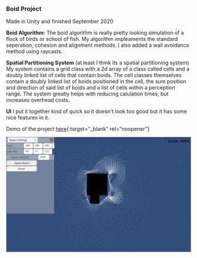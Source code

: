 ### Boid Project
Made in Unity and finished September 2020

**Boid Algorithm:** The boid algorithm is really pretty looking simulation of a flock of birds or school of fish.
My algorithm impleaments the standard seperation, cohesion and alignment methods.
I also added a wall avoidance method using raycasts.

**Spatial Partitioning System**
(at least I think its a spatial partitioning system)
My system contains a grid class with a 2d array of a class called cells 
and a doubly linked list of cells that contain boids. The cell classes themselves contain a doubly linked list of boids positioned in the cell,
the sum position and direction of said list of boids and a list of cells within a perception range.
The system greatly helps with reducing calulation times, but increases overhead costs.

**UI**
I put it together kind of quick so it doesn't look too good but it has some nice features in it.

Demo of the project [here](https://parkerallen.github.io/BoidProject/){:target="_blank" rel="noopener"}

<img src="images/image.png">
